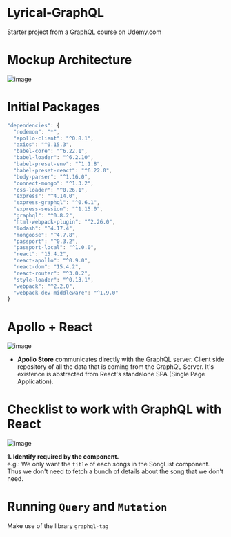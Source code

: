 # Lyrical-GraphQL

Starter project from a GraphQL course on Udemy.com

# Mockup Architecture

![image](https://user-images.githubusercontent.com/16644017/96396986-77db6180-1203-11eb-9109-d571f3132c1c.png)

# Initial Packages

```js
"dependencies": {
  "nodemon": "*",
  "apollo-client": "^0.8.1",
  "axios": "^0.15.3",
  "babel-core": "^6.22.1",
  "babel-loader": "^6.2.10",
  "babel-preset-env": "^1.1.8",
  "babel-preset-react": "^6.22.0",
  "body-parser": "^1.16.0",
  "connect-mongo": "^1.3.2",
  "css-loader": "^0.26.1",
  "express": "^4.14.0",
  "express-graphql": "^0.6.1",
  "express-session": "^1.15.0",
  "graphql": "^0.8.2",
  "html-webpack-plugin": "^2.26.0",
  "lodash": "^4.17.4",
  "mongoose": "^4.7.8",
  "passport": "^0.3.2",
  "passport-local": "^1.0.0",
  "react": "15.4.2",
  "react-apollo": "^0.9.0",
  "react-dom": "15.4.2",
  "react-router": "^3.0.2",
  "style-loader": "^0.13.1",
  "webpack": "^2.2.0",
  "webpack-dev-middleware": "^1.9.0"
}
```

# Apollo + React

![image](https://user-images.githubusercontent.com/16644017/96401395-21bfeb80-120e-11eb-97c5-ca1674292080.png)

- **Apollo Store** communicates directly with the GraphQL server. Client side repository of all the data that is coming from the GraphQL Server. It's existence is abstracted from React's standalone SPA (Single Page Application).

# Checklist to work with GraphQL with React

![image](https://user-images.githubusercontent.com/16644017/96402529-220db600-1211-11eb-87de-19dad7247e25.png)

**1. Identify required by the component.**  
e.g.: We only want the `title` of each songs in the SongList component.
Thus we don't need to fetch a bunch of details about the song that we don't need.

# Running `Query` and `Mutation`

Make use of the library `graphql-tag`
